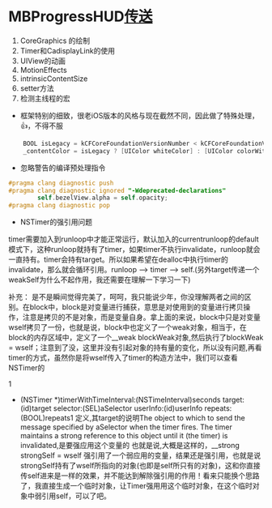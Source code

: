 # MBProgressHUD[传送](https://github.com/jdg/MBProgressHUD)

1. CoreGraphics 的绘制
2. Timer和CadisplayLink的使用
3. UIView的动画
4. MotionEffects
5. intrinsicContentSize
6. setter方法
7. 检测主线程的宏



- 框架特别的细致，很老iOS版本的风格与现在截然不同，因此做了特殊处理，👍，不得不服

``` Objective-C
    BOOL isLegacy = kCFCoreFoundationVersionNumber < kCFCoreFoundationVersionNumber_iOS_7_0;
    _contentColor = isLegacy ? [UIColor whiteColor] : [UIColor colorWithWhite:0.f alpha:0.7f];
```

- 忽略警告的编译预处理指令

``` Objective-C
#pragma clang diagnostic push
#pragma clang diagnostic ignored "-Wdeprecated-declarations"
        self.bezelView.alpha = self.opacity;
#pragma clang diagnostic pop
```

- NSTimer的强引用问题

timer需要加入到runloop中才能正常运行，默认加入的currentrunloop的default模式下，这种runloop就持有了timer，如果timer不执行invalidate，runloop就会一直持有。timer会持有target。所以如果希望在dealloc中执行timer的invalidate，那么就会循环引用。runloop --> timer --> self.(另外target传递一个weakSelf为什么不起作用，我还需要在理解一下学习一下)

补充：
是不是瞬间觉得完美了，呵呵，我只能说少年，你没理解两者之间的区别。在block中，block是对变量进行捕获，意思是对使用到的变量进行拷贝操作，注意是拷贝的不是对象，而是变量自身。拿上面的来说，block中只是对变量wself拷贝了一份，也就是说，block中也定义了一个weak对象，相当于，在block的内存区域中，定义了一个__weak blockWeak对象,然后执行了blockWeak = wself；注意到了没，这里并没有引起对象的持有量的变化，所以没有问题,再看timer的方式，虽然你是将wself传入了timer的构造方法中，我们可以查看NSTimer的

1
+ (NSTimer *)timerWithTimeInterval:(NSTimeInterval)seconds target:(id)target selector:(SEL)aSelector userInfo:(id)userInfo repeats:(BOOL)repeats1
定义,其target的说明The object to which to send the message specified by aSelector when the timer fires. The timer maintains a strong reference to this object until it (the timer) is invalidated,是要强应用这个变量的 也就是说,大概是这样的，__strong strongSelf = wself 强引用了一个弱应用的变量，结果还是强引用，也就是说strongSelf持有了wself所指向的对象(也即是self所只有的对象)，这和你直接传self进来是一样的效果，并不能达到解除强引用的作用！看来只能换个思路了，我直接生成一个临时对象，让Timer强用用这个临时对象，在这个临时对象中弱引用self，可以了吧。

